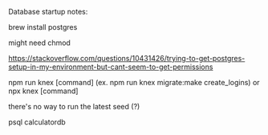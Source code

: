 Database startup notes:

brew install postgres

might need chmod

https://stackoverflow.com/questions/10431426/trying-to-get-postgres-setup-in-my-environment-but-cant-seem-to-get-permissions

npm run knex [command] (ex. npm run knex migrate:make create_logins) or npx knex [command]

there's no way to run the latest seed (?)

psql calculatordb